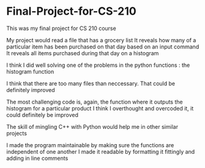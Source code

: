 # Final-Project-for-CS-210

This was my final project for CS 210 course

My project would read a file that has a grocery list
  It reveals how many of a particular item has been purchased on that day based on an input command
  It reveals all items purchased during that day on a histogram
  
I think I did well solving one of the problems in the python functions : the histogram function

I think that there are too many files than neccessary. That could be definitely improved

The most challenging code is, again, the function where it outputs the histogram for a particular product
  I think I overthought and overcoded it, it could definitely be improved
  
The skill of mingling C++ with Python would help me in other similar projects

I made the program maintainable by making sure the functions are independent of one another
I made it readable by formatting it fittingly and adding in line comments
